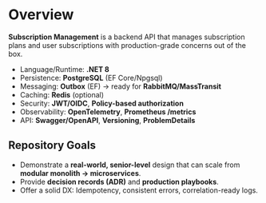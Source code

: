 # Overview

**Subscription Management** is a backend API that manages subscription plans and user subscriptions with production-grade concerns out of the box.

- Language/Runtime: **.NET 8**
- Persistence: **PostgreSQL** (EF Core/Npgsql)
- Messaging: **Outbox** (EF) → ready for **RabbitMQ/MassTransit**
- Caching: **Redis** (optional)
- Security: **JWT/OIDC**, **Policy-based authorization**
- Observability: **OpenTelemetry**, **Prometheus /metrics**
- API: **Swagger/OpenAPI**, **Versioning**, **ProblemDetails**

## Repository Goals
- Demonstrate a **real-world, senior-level** design that can scale from **modular monolith → microservices**.
- Provide **decision records (ADR)** and **production playbooks**.
- Offer a solid DX: Idempotency, consistent errors, correlation-ready logs.

